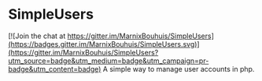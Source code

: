 # SimpleUsers

[![Join the chat at https://gitter.im/MarnixBouhuis/SimpleUsers](https://badges.gitter.im/MarnixBouhuis/SimpleUsers.svg)](https://gitter.im/MarnixBouhuis/SimpleUsers?utm_source=badge&utm_medium=badge&utm_campaign=pr-badge&utm_content=badge)
A simple way to manage user accounts in php.
